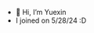 - 👋 Hi, I’m Yuexin
- I joined on 5/28/24 :D

<!---
yuexin3/yuexin3 is a ✨ special ✨ repository because its `README.md` (this file) appears on your GitHub profile.
You can click the Preview link to take a look at your changes.
--->
